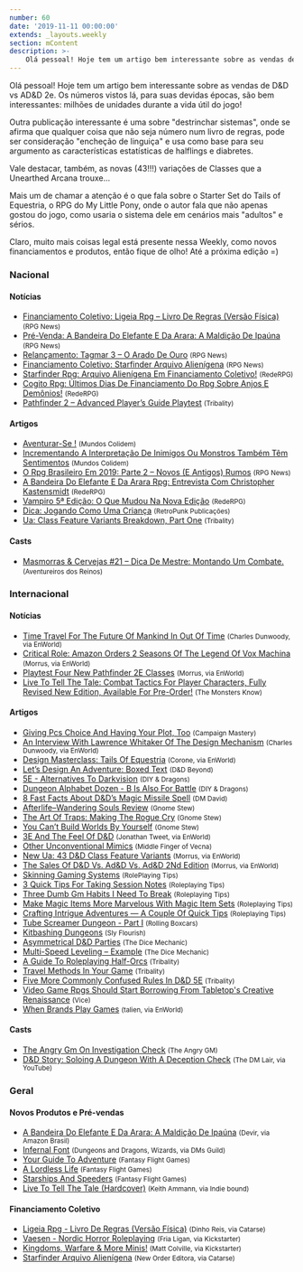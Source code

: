 ```yaml
---
number: 60
date: '2019-11-11 00:00:00'
extends: _layouts.weekly
section: mContent
description: >-
    Olá pessoal! Hoje tem um artigo bem interessante sobre as vendas de D&amp;D vs AD&amp;D 2e. Os números vistos lá, para suas devidas épocas, são bem interessantes: milhões de unidades durante a vida útil do jogo!    Outra publicação interessante é uma sobre &quot;destrinchar sistemas&quot;, onde se afirma q
---
```


Olá pessoal! Hoje tem um artigo bem interessante sobre as vendas de D&amp;D vs AD&amp;D 2e. Os números vistos lá, para suas devidas épocas, são bem interessantes: milhões de unidades durante a vida útil do jogo!

Outra publicação interessante é uma sobre &quot;destrinchar sistemas&quot;, onde se afirma que qualquer coisa que não seja número num livro de regras, pode ser consideração &quot;encheção de linguiça&quot; e usa como base para seu argumento as características estatísticas de halflings e diabretes.

Vale destacar, também, as novas (43!!!) variações de Classes que a Unearthed Arcana trouxe...

Mais um de chamar a atenção é o que fala sobre o Starter Set do Tails of Equestria, o RPG do My Little Pony, onde o autor fala que não apenas gostou do jogo, como usaria o sistema dele em cenários mais &quot;adultos&quot; e sérios.

Claro, muito mais coisas legal está presente nessa Weekly, como novos financiamentos e produtos, então fique de olho! Até a próxima edição =)

### Nacional

#### Notícias

- [Financiamento Coletivo: Ligeia Rpg – Livro De Regras (Versão Física)] <small>(RPG News)</small>
- [Pré-Venda: A Bandeira Do Elefante E Da Arara: A Maldição De Ipaúna] <small>(RPG News)</small>
- [Relançamento: Tagmar 3 – O Arado De Ouro] <small>(RPG News)</small>
- [Financiamento Coletivo: Starfinder Arquivo Alienígena] <small>(RPG News)</small>
- [Starfinder Rpg: Arquivo Alienígena Em Financiamento Coletivo!] <small>(RedeRPG)</small>
- [Cogito Rpg: Últimos Dias De Financiamento Do Rpg Sobre Anjos E Demônios!] <small>(RedeRPG)</small>
- [Pathfinder 2 – Advanced Player’s Guide Playtest] <small>(Tribality)</small>

#### Artigos

- [Aventurar-Se !] <small>(Mundos Colidem)</small>
- [Incrementando A Interpretação De Inimigos Ou Monstros Também Têm Sentimentos] <small>(Mundos Colidem)</small>
- [O Rpg Brasileiro Em 2019: Parte 2 – Novos (E Antigos) Rumos] <small>(RPG News)</small>
- [A Bandeira Do Elefante E Da Arara Rpg: Entrevista Com Christopher Kastensmidt] <small>(RedeRPG)</small>
- [Vampiro 5ª Edição: O Que Mudou Na Nova Edição] <small>(RedeRPG)</small>
- [Dica: Jogando Como Uma Criança] <small>(RetroPunk Publicações)</small>
- [Ua: Class Feature Variants Breakdown, Part One] <small>(Tribality)</small>

#### Casts

- [Masmorras &amp; Cervejas #21 – Dica De Mestre: Montando Um Combate.] <small>(Aventureiros dos Reinos)</small>

### Internacional

#### Notícias

- [Time Travel For The Future Of Mankind In Out Of Time] <small>(Charles Dunwoody, via EnWorld)</small>
- [Critical Role: Amazon Orders 2 Seasons Of The Legend Of Vox Machina] <small>(Morrus, via EnWorld)</small>
- [Playtest Four New Pathfinder 2E Classes] <small>(Morrus, via EnWorld)</small>
- [Live To Tell The Tale: Combat Tactics For Player Characters, Fully Revised New Edition, Available For Pre-Order!] <small>(The Monsters Know)</small>

#### Artigos

- [Giving Pcs Choice And Having Your Plot, Too] <small>(Campaign Mastery)</small>
- [An Interview With Lawrence Whitaker Of The Design Mechanism] <small>(Charles Dunwoody, via EnWorld)</small>
- [Design Masterclass: Tails Of Equestria] <small>(Corone, via EnWorld)</small>
- [Let’s Design An Adventure: Boxed Text] <small>(D&amp;D Beyond)</small>
- [5E - Alternatives To Darkvision] <small>(DIY &amp; Dragons)</small>
- [Dungeon Alphabet Dozen - B Is Also For Battle] <small>(DIY &amp; Dragons)</small>
- [8 Fast Facts About D&amp;D’s Magic Missile Spell] <small>(DM David)</small>
- [Afterlife–Wandering Souls Review] <small>(Gnome Stew)</small>
- [The Art Of Traps: Making The Rogue Cry] <small>(Gnome Stew)</small>
- [You Can’t Build Worlds By Yourself] <small>(Gnome Stew)</small>
- [3E And The Feel Of D&amp;D] <small>(Jonathan Tweet, via EnWorld)</small>
- [Other Unconventional Mimics] <small>(Middle Finger of Vecna)</small>
- [New Ua: 43 D&amp;D Class Feature Variants] <small>(Morrus, via EnWorld)</small>
- [The Sales Of D&amp;D Vs. Ad&amp;D Vs. Ad&amp;D 2Nd Edition] <small>(Morrus, via EnWorld)</small>
- [Skinning Gaming Systems] <small>(RolePlaying Tips)</small>
- [3 Quick Tips For Taking Session Notes] <small>(Roleplaying Tips)</small>
- [Three Dumb Gm Habits I Need To Break] <small>(Roleplaying Tips)</small>
- [Make Magic Items More Marvelous With Magic Item Sets] <small>(Roleplaying Tips)</small>
- [Crafting Intrigue Adventures — A Couple Of Quick Tips] <small>(Roleplaying Tips)</small>
- [Tube Screamer Dungeon - Part I] <small>(Rolling Boxcars)</small>
- [Kitbashing Dungeons] <small>(Sly Flourish)</small>
- [Asymmetrical D&amp;D Parties] <small>(The Dice Mechanic)</small>
- [Multi-Speed Leveling – Example] <small>(The Dice Mechanic)</small>
- [A Guide To Roleplaying Half-Orcs] <small>(Tribality)</small>
- [Travel Methods In Your Game] <small>(Tribality)</small>
- [Five More Commonly Confused Rules In D&amp;D 5E] <small>(Tribality)</small>
- [Video Game Rpgs Should Start Borrowing From Tabletop&#039;s Creative Renaissance] <small>(Vice)</small>
- [When Brands Play Games] <small>(talien, via EnWorld)</small>

#### Casts

- [The Angry Gm On Investigation Check] <small>(The Angry GM)</small>
- [D&amp;D Story: Soloing A Dungeon With A Deception Check] <small>(The DM Lair, via YouTube)</small>

### Geral

#### Novos Produtos e Pré-vendas

- [A Bandeira Do Elefante E Da Arara: A Maldição De Ipaúna] <small>(Devir, via Amazon Brasil)</small>
- [Infernal Font] <small>(Dungeons and Dragons, Wizards, via DMs Guild)</small>
- [Your Guide To Adventure] <small>(Fantasy Flight Games)</small>
- [A Lordless Life] <small>(Fantasy Flight Games)</small>
- [Starships And Speeders] <small>(Fantasy Flight Games)</small>
- [Live To Tell The Tale (Hardcover)] <small>(Keith Ammann, via Indie bound)</small>

#### Financiamento Coletivo

- [Ligeia Rpg - Livro De Regras (Versão Física)] <small>(Dinho Reis, via Catarse)</small>
- [Vaesen - Nordic Horror Roleplaying] <small>(Fria Ligan, via Kickstarter)</small>
- [Kingdoms, Warfare &amp; More Minis!] <small>(Matt Colville, via Kickstarter)</small>
- [Starfinder Arquivo Alienígena] <small>(New Order Editora, via Catarse)</small>


[Crafting Intrigue Adventures — A Couple Of Quick Tips]: https://www.roleplayingtips.com/adventure-building/crafting-intrigue-adventures-a-couple-of-quick-tips/
[Three Dumb Gm Habits I Need To Break]: https://www.roleplayingtips.com/running-games/three-dumb-gm-habits-i-need-to-break/
[Make Magic Items More Marvelous With Magic Item Sets]: https://www.roleplayingtips.com/treasure-rewards-items/make-magic-items-more-marvelous-with-magic-item-sets/
[3 Quick Tips For Taking Session Notes]: https://www.roleplayingtips.com/running-games/3-quick-tips-for-taking-session-notes/
[Kitbashing Dungeons]: https://slyflourish.com/kitbashing_dungeons.html
[Live To Tell The Tale: Combat Tactics For Player Characters, Fully Revised New Edition, Available For Pre-Order!]: http://themonstersknow.com/live-to-tell-the-tale-combat-tactics-for-player-characters-fully-revised-edition-available-for-pre-order/
[Live To Tell The Tale (Hardcover)]: https://www.indiebound.org/book/9781982122690
[Travel Methods In Your Game]: https://www.tribality.com/2019/11/04/travel-methods-in-your-game/
[Financiamento Coletivo: Ligeia Rpg – Livro De Regras (Versão Física)]: https://newsrpg.wordpress.com/2019/11/05/financiamento-coletivo-ligeia-rpg-livro-de-regras-versao-fisica/
[Ligeia Rpg - Livro De Regras (Versão Física)]: https://www.catarse.me/pt/ligeiarpg_livroderegras
[Dungeon Alphabet Dozen - B Is Also For Battle]: https://diyanddragons.blogspot.com/2019/11/da12-b-is-for-battle.html
[Ua: Class Feature Variants Breakdown, Part One]: https://www.tribality.com/2019/11/04/ua-class-feature-variants-breakdown-part-one/
[Other Unconventional Mimics]: https://mfov.magehandpress.com/2019/11/other-unconventional-mimics.html
[Multi-Speed Leveling – Example]: https://dicemechanic.wordpress.com/2019/11/04/multi-speed-leveling-example/
[The Art Of Traps: Making The Rogue Cry]: https://gnomestew.com/the-art-of-traps-making-the-rogue-cry/
[Asymmetrical D&amp;D Parties]: https://dicemechanic.wordpress.com/2019/11/04/asymmetrical-dd-parties/
[Giving Pcs Choice And Having Your Plot, Too]: http://www.campaignmastery.com/blog/and-having-your-plot-too/
[8 Fast Facts About D&amp;D’s Magic Missile Spell]: https://dmdavid.com/tag/8-fun-facts-about-dds-magic-missile-spell/
[Afterlife–Wandering Souls Review]: https://gnomestew.com/afterlife-wandering-souls-review/
[Aventurar-Se !]: https://www.mundoscolidem.com.br/aventurar-se/
[Time Travel For The Future Of Mankind In Out Of Time]: https://www.enworld.org/threads/time-travel-for-the-future-of-mankind-in-out-of-time.668140/
[D&amp;D Story: Soloing A Dungeon With A Deception Check]: https://www.youtube.com/watch?v=dRI1PT3MyeI
[Critical Role: Amazon Orders 2 Seasons Of The Legend Of Vox Machina]: https://www.enworld.org/threads/critical-role-amazon-orders-2-seasons-of-the-legend-of-vox-machina.668369/
[A Bandeira Do Elefante E Da Arara Rpg: Entrevista Com Christopher Kastensmidt]: https://www.rederpg.com.br/2019/11/05/a-bandeira-do-elefante-e-da-arara-rpg-entrevista-com-christopher-kastensmidt/
[Pré-Venda: A Bandeira Do Elefante E Da Arara: A Maldição De Ipaúna]: https://newsrpg.wordpress.com/2019/11/06/pre-venda-a-bandeira-do-elefante-e-da-arara-a-maldicao-de-ipauna/
[A Bandeira Do Elefante E Da Arara: A Maldição De Ipaúna]: https://www.amazon.com.br/Bandeira-Elefante-Arara-Maldição-Ipaúna/dp/8575327615
[Tube Screamer Dungeon - Part I]: https://rollingboxcars.com/2019/11/05/the-tube-screamer-dungeon-step-one-proof-of-concept/
[The Angry Gm On Investigation Check]: https://theangrygm.com/investigation-check-appearance/
[Kingdoms, Warfare &amp; More Minis!]: https://www.kickstarter.com/projects/255133215/kingdoms-warfare-and-more-minis
[Relançamento: Tagmar 3 – O Arado De Ouro]: https://newsrpg.wordpress.com/2019/11/07/tagmar-3-o-arado-de-ouro-relancamento/
[An Interview With Lawrence Whitaker Of The Design Mechanism]: https://www.enworld.org/threads/an-interview-with-lawrence-whitaker-of-the-design-mechanism.668067/
[Dica: Jogando Como Uma Criança]: https://retropunk.com.br/editora/dica-jogando-como-uma-crianca/
[Playtest Four New Pathfinder 2E Classes]: https://www.enworld.org/threads/playtest-four-new-pathfinder-2e-classes.668402/
[The Sales Of D&amp;D Vs. Ad&amp;D Vs. Ad&amp;D 2Nd Edition]: https://www.enworld.org/threads/the-sales-of-d-d-vs-ad-d-vs-ad-d-2nd-edition.668409/
[Starfinder Rpg: Arquivo Alienígena Em Financiamento Coletivo!]: https://www.rederpg.com.br/2019/11/07/starfinder-rpg-arquivo-alienigena-em-financiamento-coletivo/
[Starfinder Arquivo Alienígena]: https://www.catarse.me/starfinderAA
[Incrementando A Interpretação De Inimigos Ou Monstros Também Têm Sentimentos]: https://www.mundoscolidem.com.br/volosguideresenha/
[Skinning Gaming Systems]: https://www.roleplayingtips.com/rptn/skinning-gaming-systems/
[5E - Alternatives To Darkvision]: https://diyanddragons.blogspot.com/2019/11/5e-alternatives-to-darkvision.html
[Financiamento Coletivo: Starfinder Arquivo Alienígena]: https://newsrpg.wordpress.com/2019/11/08/financiamento-coletivo-starfinder-arquivo-alienigena/
[Your Guide To Adventure]: https://www.fantasyflightgames.com/en/news/2019/11/6/your-guide-to-adventure/
[A Lordless Life]: https://www.fantasyflightgames.com/en/news/2019/11/4/a-lordless-life/
[Starships And Speeders]: https://www.fantasyflightgames.com/en/news/2019/11/6/starships-and-speeders/
[When Brands Play Games]: https://www.enworld.org/threads/when-brands-play-games.668070/
[New Ua: 43 D&amp;D Class Feature Variants]: https://www.enworld.org/threads/new-ua-43-d-d-class-feature-variants.668349/
[3E And The Feel Of D&amp;D]: https://www.enworld.org/threads/3e-and-the-feel-of-d-d.667269/
[Design Masterclass: Tails Of Equestria]: https://www.enworld.org/threads/design-masterclass-tails-of-equestria.668108/
[Masmorras &amp; Cervejas #21 – Dica De Mestre: Montando Um Combate.]: http://aventureirosdosreinos.com/masmorras-cervejas-21-dica-de-mestre-montando-um-combate/
[A Guide To Roleplaying Half-Orcs]: https://www.tribality.com/2019/11/08/a-guide-to-roleplaying-half-orcs/
[Pathfinder 2 – Advanced Player’s Guide Playtest]: https://www.tribality.com/2019/11/08/pathfinder-2-advanced-players-guide-playtest/
[You Can’t Build Worlds By Yourself]: https://gnomestew.com/you-cant-build-worlds-by-yourself/
[Five More Commonly Confused Rules In D&amp;D 5E]: https://www.tribality.com/2019/11/08/five-more-commonly-confused-rules-in-dd-5e/
[Cogito Rpg: Últimos Dias De Financiamento Do Rpg Sobre Anjos E Demônios!]: https://www.rederpg.com.br/2019/11/08/cogito-rpg-ultimos-dias-de-financiamento-do-rpg-sobre-anjos-e-demonios/
[O Rpg Brasileiro Em 2019: Parte 2 – Novos (E Antigos) Rumos]: https://newsrpg.wordpress.com/2019/11/09/o-rpg-brasileiro-em-2019-parte-2-novos-e-antigos-rumos/
[Vampiro 5ª Edição: O Que Mudou Na Nova Edição]: https://www.rederpg.com.br/2019/11/10/vampiro-5a-edicao-o-que-mudou-na-nova-edicao/
[Let’s Design An Adventure: Boxed Text]: https://www.dndbeyond.com/posts/625-lets-design-an-adventure-boxed-text
[Vaesen - Nordic Horror Roleplaying]: https://www.kickstarter.com/projects/1192053011/vaesen-nordic-horror-roleplaying
[Video Game Rpgs Should Start Borrowing From Tabletop&#039;s Creative Renaissance]: https://www.vice.com/en_us/article/bjwkd8/video-games-rpgs-should-start-borrowing-from-tabletops-creative-renaissance
[Infernal Font]: https://www.dmsguild.com/product/294284/Infernal-Font?src=2024265
